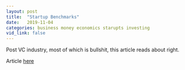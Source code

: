 ```yaml
---
layout: post
title:  "Startup Benchmarks"
date:   2019-11-04
categories: business money economics starupts investing
vid_link: false
---
```


Post VC industry, most of which is bullshit, this article reads about right.

Article [here]

[here]: //www.vccafe.com/2019/11/02/benchmarks/
